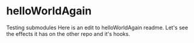 # helloWorldAgain
Testing submodules 
Here is an edit to helloWorldAgain readme. Let's see the effects it has on the other repo and it's hooks.

